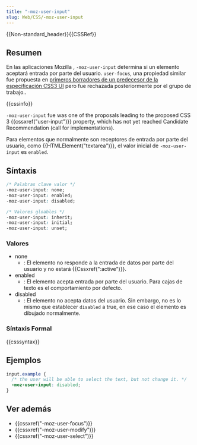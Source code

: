 ```yaml
---
title: "-moz-user-input"
slug: Web/CSS/-moz-user-input
---
```


{{Non-standard_header}}{{CSSRef}}

## Resumen

En las aplicaciones Mozilla , `-moz-user-input` determina si un elemento aceptará entrada por parte del usuario. `user-focus`, una propiedad similar fue propuesta en [primeros borradores de un predecesor de la especificación CSS3 UI](http://www.w3.org/TR/2000/WD-css3-userint-20000216) pero fue rechazada posteriormente por el grupo de trabajo..

{{cssinfo}}

`-moz-user-input` fue was one of the proposals leading to the proposed CSS 3 {{cssxref("user-input")}} property, which has not yet reached Candidate Recommendation (call for implementations).

Para elementos que normalmente son receptores de entrada por parte del usuario, como {{HTMLElement("textarea")}}, el valor inicial de `-moz-user-input` es `enabled`.

## Síntaxis

```css
/* Palabras clave valor */
-moz-user-input: none;
-moz-user-input: enabled;
-moz-user-input: disabled;

/* Valores gloables */
-moz-user-input: inherit;
-moz-user-input: initial;
-moz-user-input: unset;
```

### Valores

- none
  - : El elemento no responde a la entrada de datos por parte del usuario y no estará {{Cssxref(":active")}}.
- enabled
  - : El elemento acepta entrada por parte del usuario. Para cajas de texto es el comportamiento por defecto.
- disabled
  - : El elemento no acepta datos del usuario. Sin embargo, no es lo mismo que establecer `disabled` a true, en ese caso el elemento es dibujado normalmente.

### Síntaxis Formal

{{csssyntax}}

## Ejemplos

```css
input.example {
  /* the user will be able to select the text, but not change it. */
  -moz-user-input: disabled;
}
```

## Ver además

- {{cssxref("-moz-user-focus")}}
- {{cssxref("-moz-user-modify")}}
- {{cssxref("-moz-user-select")}}
